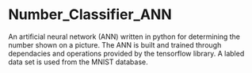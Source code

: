 # Number_Classifier_ANN
An artificial neural network (ANN) written in python for determining the number shown on a picture.
The ANN is built and trained through dependacies and operations provided by the tensorflow library.
A labled data set is used from the MNIST database.   

